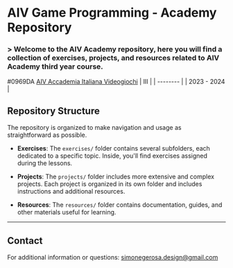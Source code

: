 
# AIV Game Programming - Academy Repository

### > Welcome to the AIV Academy repository, here you will find a collection of exercises, projects, and resources related to AIV Academy third year course.
#0969DA
[AIV Accademia Italiana Videogiochi](https://www.aiv01.it/corsi/programmazione/)
|    III      | 
| --------    | 
| 2023 - 2024  | 
## Repository Structure


The repository is organized to make navigation and usage as straightforward as possible.

- **Exercises**: The `exercises/` folder contains several subfolders, each dedicated to a specific topic. Inside, you'll find exercises assigned during the lessons.

- **Projects**: The `projects/` folder includes more extensive and complex projects. Each project is organized in its own folder and includes instructions and additional resources.

- **Resources**: The `resources/` folder contains documentation, guides, and other materials useful for learning.

---
## Contact

For additional information or questions: simonegerosa.design@gmail.com


